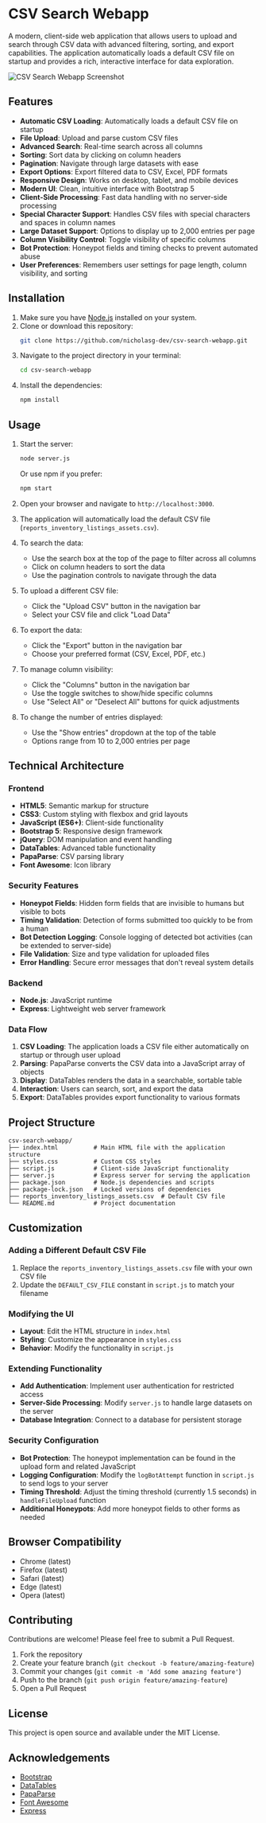 # CSV Search Webapp

A modern, client-side web application that allows users to upload and search through CSV data with advanced filtering, sorting, and export capabilities. The application automatically loads a default CSV file on startup and provides a rich, interactive interface for data exploration.

![CSV Search Webapp Screenshot](https://via.placeholder.com/800x450.png?text=CSV+Search+Webapp)

## Features

- **Automatic CSV Loading**: Automatically loads a default CSV file on startup
- **File Upload**: Upload and parse custom CSV files
- **Advanced Search**: Real-time search across all columns
- **Sorting**: Sort data by clicking on column headers
- **Pagination**: Navigate through large datasets with ease
- **Export Options**: Export filtered data to CSV, Excel, PDF formats
- **Responsive Design**: Works on desktop, tablet, and mobile devices
- **Modern UI**: Clean, intuitive interface with Bootstrap 5
- **Client-Side Processing**: Fast data handling with no server-side processing
- **Special Character Support**: Handles CSV files with special characters and spaces in column names
- **Large Dataset Support**: Options to display up to 2,000 entries per page
- **Column Visibility Control**: Toggle visibility of specific columns
- **Bot Protection**: Honeypot fields and timing checks to prevent automated abuse
- **User Preferences**: Remembers user settings for page length, column visibility, and sorting

## Installation

1. Make sure you have [Node.js](https://nodejs.org/) installed on your system.
2. Clone or download this repository:
   ```bash
   git clone https://github.com/nicholasg-dev/csv-search-webapp.git
   ```
3. Navigate to the project directory in your terminal:
   ```bash
   cd csv-search-webapp
   ```
4. Install the dependencies:
   ```bash
   npm install
   ```

## Usage

1. Start the server:
   ```bash
   node server.js
   ```
   Or use npm if you prefer:
   ```bash
   npm start
   ```

2. Open your browser and navigate to `http://localhost:3000`.

3. The application will automatically load the default CSV file (`reports_inventory_listings_assets.csv`).

4. To search the data:
   - Use the search box at the top of the page to filter across all columns
   - Click on column headers to sort the data
   - Use the pagination controls to navigate through the data

5. To upload a different CSV file:
   - Click the "Upload CSV" button in the navigation bar
   - Select your CSV file and click "Load Data"

6. To export the data:
   - Click the "Export" button in the navigation bar
   - Choose your preferred format (CSV, Excel, PDF, etc.)

7. To manage column visibility:
   - Click the "Columns" button in the navigation bar
   - Use the toggle switches to show/hide specific columns
   - Use "Select All" or "Deselect All" buttons for quick adjustments

8. To change the number of entries displayed:
   - Use the "Show entries" dropdown at the top of the table
   - Options range from 10 to 2,000 entries per page

## Technical Architecture

### Frontend

- **HTML5**: Semantic markup for structure
- **CSS3**: Custom styling with flexbox and grid layouts
- **JavaScript (ES6+)**: Client-side functionality
- **Bootstrap 5**: Responsive design framework
- **jQuery**: DOM manipulation and event handling
- **DataTables**: Advanced table functionality
- **PapaParse**: CSV parsing library
- **Font Awesome**: Icon library

### Security Features

- **Honeypot Fields**: Hidden form fields that are invisible to humans but visible to bots
- **Timing Validation**: Detection of forms submitted too quickly to be from a human
- **Bot Detection Logging**: Console logging of detected bot activities (can be extended to server-side)
- **File Validation**: Size and type validation for uploaded files
- **Error Handling**: Secure error messages that don't reveal system details

### Backend

- **Node.js**: JavaScript runtime
- **Express**: Lightweight web server framework

### Data Flow

1. **CSV Loading**: The application loads a CSV file either automatically on startup or through user upload
2. **Parsing**: PapaParse converts the CSV data into a JavaScript array of objects
3. **Display**: DataTables renders the data in a searchable, sortable table
4. **Interaction**: Users can search, sort, and export the data
5. **Export**: DataTables provides export functionality to various formats

## Project Structure

```
csv-search-webapp/
├── index.html          # Main HTML file with the application structure
├── styles.css          # Custom CSS styles
├── script.js           # Client-side JavaScript functionality
├── server.js           # Express server for serving the application
├── package.json        # Node.js dependencies and scripts
├── package-lock.json   # Locked versions of dependencies
├── reports_inventory_listings_assets.csv  # Default CSV file
└── README.md           # Project documentation
```

## Customization

### Adding a Different Default CSV File

1. Replace the `reports_inventory_listings_assets.csv` file with your own CSV file
2. Update the `DEFAULT_CSV_FILE` constant in `script.js` to match your filename

### Modifying the UI

- **Layout**: Edit the HTML structure in `index.html`
- **Styling**: Customize the appearance in `styles.css`
- **Behavior**: Modify the functionality in `script.js`

### Extending Functionality

- **Add Authentication**: Implement user authentication for restricted access
- **Server-Side Processing**: Modify `server.js` to handle large datasets on the server
- **Database Integration**: Connect to a database for persistent storage

### Security Configuration

- **Bot Protection**: The honeypot implementation can be found in the upload form and related JavaScript
- **Logging Configuration**: Modify the `logBotAttempt` function in `script.js` to send logs to your server
- **Timing Threshold**: Adjust the timing threshold (currently 1.5 seconds) in `handleFileUpload` function
- **Additional Honeypots**: Add more honeypot fields to other forms as needed

## Browser Compatibility

- Chrome (latest)
- Firefox (latest)
- Safari (latest)
- Edge (latest)
- Opera (latest)

## Contributing

Contributions are welcome! Please feel free to submit a Pull Request.

1. Fork the repository
2. Create your feature branch (`git checkout -b feature/amazing-feature`)
3. Commit your changes (`git commit -m 'Add some amazing feature'`)
4. Push to the branch (`git push origin feature/amazing-feature`)
5. Open a Pull Request

## License

This project is open source and available under the MIT License.

## Acknowledgements

- [Bootstrap](https://getbootstrap.com/)
- [DataTables](https://datatables.net/)
- [PapaParse](https://www.papaparse.com/)
- [Font Awesome](https://fontawesome.com/)
- [Express](https://expressjs.com/)
